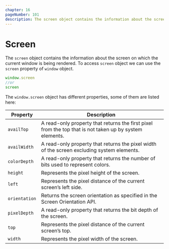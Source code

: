 ```yaml
---
chapter: 16
pageNumber: 101
description: The screen object contains the information about the screen on which the current window is being rendered. It allows developers to access properties related to the user's screen size, resolution, color depth, and other display-related information.
---
```

# Screen

The `screen` object contains the information about the screen on which the current window is being rendered. To access `screen` object we can use the `screen` property of `window` object.

```javascript
window.screen
//or
screen
```

The `window.screen` object has different properties, some of them are listed here:

| Property       | Description                                                                       |
| -------------- | --------------------------------------------------------------------------------- |
| `availTop`     | A read-only property that returns the first pixel from the top that is not taken up by system elements. |
| `availWidth`   | A read-only property that returns the pixel width of the screen excluding system elements. |
| `colorDepth`   | A read-only property that returns the number of bits used to represent colors.    |
| `height`       | Represents the pixel height of the screen.                                         |
| `left`         | Represents the pixel distance of the current screen’s left side.                   |
| `orientation`  | Returns the screen orientation as specified in the Screen Orientation API.         |
| `pixelDepth`   | A read-only property that returns the bit depth of the screen.                     |
| `top`          | Represents the pixel distance of the current screen’s top.                         |
| `width`        | Represents the pixel width of the screen.                                          |





